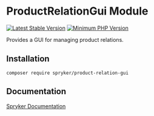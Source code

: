 # ProductRelationGui Module
[![Latest Stable Version](https://poser.pugx.org/spryker/product-relation-gui/v/stable.svg)](https://packagist.org/packages/spryker/product-relation-gui)
[![Minimum PHP Version](https://img.shields.io/badge/php-%3E%3D%208.2-8892BF.svg)](https://php.net/)

Provides a GUI for managing product relations.

## Installation

```
composer require spryker/product-relation-gui
```

## Documentation

[Spryker Documentation](https://docs.spryker.com)
